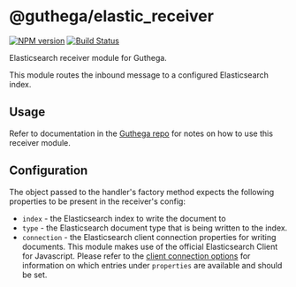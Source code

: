 # @guthega/elastic_receiver

[![NPM version](https://img.shields.io/npm/v/@guthega/elastic_receiver.svg)](https://www.npmjs.org/package/@guthega/elastic_receiver)
[![Build Status](https://travis-ci.org/guthega/elastic_receiver.svg?branch=master)](https://travis-ci.org/guthega/elastic_receiver)

Elasticsearch receiver module for Guthega.

This module routes the inbound message to a configured Elasticsearch index.

## Usage

Refer to documentation in the [Guthega repo](https://github.com/guthega) for notes on how to use this receiver module.

## Configuration

The object passed to the handler's factory method expects the following properties to be present in the receiver's config:

* `index` - the Elasticsearch index to write the document to
* `type` - the Elasticsearch document type that is being written to the index.
* `connection` - the Elasticsearch client connection properties for writing documents. This module makes use of the official Elasticsearch Client for Javascript. Please refer to the [client connection options](https://www.elastic.co/guide/en/elasticsearch/client/javascript-api/current/configuration.html#config-options) for information on which entries under `properties` are available and should be set.
